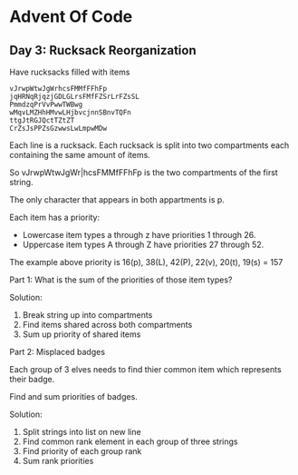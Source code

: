 # Advent Of Code
## Day 3: Rucksack Reorganization

Have rucksacks filled with items
```
vJrwpWtwJgWrhcsFMMfFFhFp
jqHRNqRjqzjGDLGLrsFMfFZSrLrFZsSL
PmmdzqPrVvPwwTWBwg
wMqvLMZHhHMvwLHjbvcjnnSBnvTQFn
ttgJtRGJQctTZtZT
CrZsJsPPZsGzwwsLwLmpwMDw
```
Each line is a rucksack. Each rucksack is split into two compartments each containing the same amount of items. 

So vJrwpWtwJgWr|hcsFMMfFFhFp is the two compartments of the first string.

The only character that appears in both appartments is p.

Each item has a priority:
- Lowercase item types a through z have priorities 1 through 26.
- Uppercase item types A through Z have priorities 27 through 52.

The example above priority is 16(p), 38(L), 42(P), 22(v), 20(t), 19(s) = 157

Part 1: What is the sum of the priorities of those item types?

Solution:
1. Break string up into compartments
2. Find items shared across both compartments
3. Sum up priority of shared items

Part 2: Misplaced badges

Each group of 3 elves needs to find thier common item which represents their badge.

Find and sum priorities of badges.

Solution:
1. Split strings into list on new line
2. Find common rank element in each group of three strings
3. Find priority of each group rank
4. Sum rank priorities

